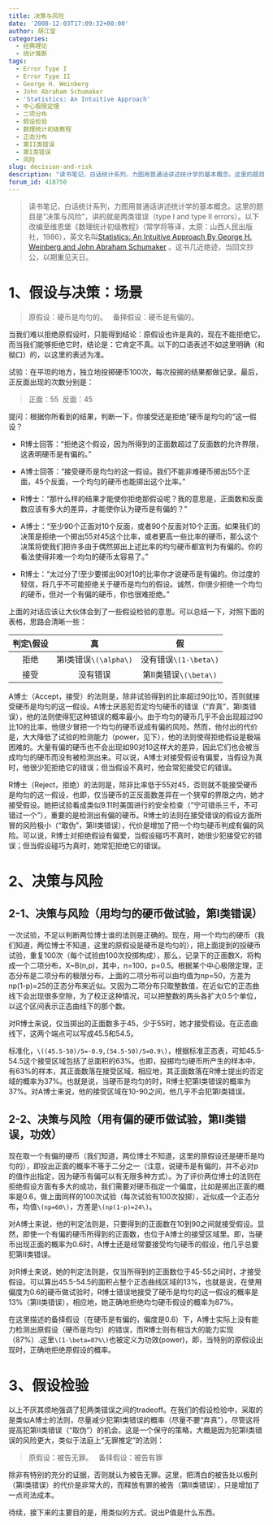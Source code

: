 ```yaml
---
title: 决策与风险
date: '2008-12-03T17:09:32+00:00'
author: 胡江堂
categories:
  - 经典理论
  - 统计推断
tags:
  - Error Type I
  - Error Type II
  - George H. Weinberg
  - John Abraham Schumaker
  - 'Statistics: An Intuitive Approach'
  - 中心极限定理
  - 二项分布
  - 假设检验
  - 数理统计初级教程
  - 正态分布
  - 第II类错误
  - 第I类错误
  - 风险
slug: decision-and-risk
description: "读书笔记，白话统计系列，力图用普通话讲述统计学的基本概念。这里的题目是“决策与风险”，讲的就是两类错误（type I and type II errors）。以下改编至维恩堡《数理统计初级教程》（常学将等译，太原：山西人民出版社，1986），英文名叫[Statistics: An Intuitive Approach By George H. Weinberg and John Abraham Schumaker](http://books.google.com/books?id=x95dAAAAIAAJ&q=Statistics:+An+Intuitive+Approach&dq=Statistics:+An+Intuitive+Approach&ei=6Ug2SenRGIyYyASdoLDxAg&pgis=1) 。这书几近绝迹，当回文抄公，以期重见天日。"
forum_id: 418750
---
```


>读书笔记，白话统计系列，力图用普通话讲述统计学的基本概念。这里的题目是“决策与风险”，讲的就是两类错误（type I and type II errors）。以下改编至维恩堡《数理统计初级教程》（常学将等译，太原：山西人民出版社，1986），英文名叫[Statistics: An Intuitive Approach By George H. Weinberg and John Abraham Schumaker](http://books.google.com/books?id=x95dAAAAIAAJ&q=Statistics:+An+Intuitive+Approach&dq=Statistics:+An+Intuitive+Approach&ei=6Ug2SenRGIyYyASdoLDxAg&pgis=1) 。这书几近绝迹，当回文抄公，以期重见天日。

# 1、假设与决策：场景

> 原假设：硬币是均匀的。   备择假设：硬币是有偏的。

当我们难以拒绝原假设时，只能得到结论：原假设也许是真的，现在不能拒绝它。而当我们能够拒绝它时，结论是：它肯定不真。以下的口语表述不如这里明确（和拗口）的，以这里的表述为准。

试验：在平坦的地方，独立地投掷硬币100次，每次投掷的结果都做记录。最后，正反面出现的次数分别是：

> 正面：55  反面：45

提问：根据你所看到的结果，判断一下，你接受还是拒绝”硬币是均匀的“这一假设？

- R博士回答：“拒绝这个假设，因为所得到的正面数超过了反面数的允许界限，这表明硬币是有偏的。”

- A博士回答：“接受硬币是均匀的这一假设。我们不能非难硬币掷出55个正面，45个反面，一个均匀的硬币也能掷出这个比率。”

- R博士：“那什么样的结果才能使你拒绝那假设呢？我的意思是，正面数和反面数应该有多大的差异，才能使你认为硬币是有偏的？”

- A博士：“至少90个正面对10个反面，或者90个反面对10个正面。如果我们的决策是拒绝一个掷出55对45这个比率，或者更高一些比率的硬币，那么这个决策将使我们把许多由于偶然掷出上述比率的均匀硬币都宣判为有偏的。你的看法使得非难一个均匀的硬币太容易了。”

- R博士：“太过分了!至少要掷出90对10的比率你才说硬币是有偏的。你过度的轻信，将几乎不可能拒绝关于硬币是均匀的假设。诚然，你很少拒绝一个均匀的硬币，但对一个有偏的硬币，你也很难拒绝。”

上面的对话应该让大伙体会到了一些假设检验的意思。可以总结一下，对照下面的表格，思路会清晰一些：

|判定\假设      |真         |假          |
|:------------:|:---------:|:----------:|
|拒绝           |第I类错误`\(\alpha\)` |没有错误`\(1-\beta\)`  |
|接受           |没有错误   |第II类错误`\(\beta\)`  |

A博士（Accept，接受）的法则是，除非试验得到的比率超过90比10，否则就接受硬币是均匀的这一假设。A博士厌恶犯否定均匀硬币的错误（“弃真”，第I类错误），他的法则使得犯这种错误的概率最小。由于均匀的硬币几乎不会出现超过90比10的比率，他很少冒把一个均匀的硬币说成有偏的风险。然而，他付出的代价是，大大降低了试验的检测能力（power，见下），他的法则使得拒绝假设是极端困难的。大量有偏的硬币也不会出现如90对10这样大的差异，因此它们也会被当成均匀的硬币而没有被检测出来。可以说，A博士对接受假设有偏爱，当假设为真时，他很少犯拒绝它的错误；但当假设不真时，他会常犯接受它的错误。

R博士（Reject，拒绝）的法则是，除非比率低于55对45，否则就不能接受硬币是均匀的这一假设，也即，仅当硬币的正反面数差异在一个狭窄的界限之内，她才接受假设。她把试验看成类似9.11时美国进行的安全检查（“宁可错杀三千，不可错过一个”），重要的是检测出有偏的硬币。R博士的法则在接受错误的假设方面所冒的风险极小（“取伪”，第II类错误），代价是增加了把一个均匀硬币判成有偏的风险。可以说，R博士对拒绝假设有偏爱，当假设碰巧不真时，她很少犯接受它的错误；但当假设碰巧为真时，她常犯拒绝它的错误。

# 2、决策与风险
## 2-1、决策与风险（用均匀的硬币做试验，第I类错误）

一次试验，不足以判断两位博士谁的法则是正确的。现在，用一个均匀的硬币（我们知道，两位博士不知道，这里的原假设是硬币是均匀的），把上面提到的投硬币试验，重复100次（每个试验由100次投掷构成），那么，记录下的正面数X，将构成一个二项分布，X~B(n,p)，其中，n=100，p=0.5。根据某个中心极限定理，正态分布是二项分布的极限分布，上面的二项分布可以由均值为np=50，方差为np(1-p)=25的正态分布来近似。又因为二项分布只取整数值，在近似它的正态曲线下会出现很多空隙，为了校正这种情况，可以把整数的两头各扩大0.5个单位，以这个区间表示正态曲线下的那个数。

对R博士来说，仅当掷出的正面数多于45，少于55时，她才接受假设。在正态曲线下，这两个端点可以写成45.5和54.5。

标准化，`\((45.5-50)/5=-0.9,(54.5-50)/5=0.9\)`，根据标准正态表，可知45.5-54.5这个接受区域包括了总面积的63%。也即，投掷均匀硬币所产生的样本中，有63%的样本，其正面数落在接受区域，相应地，其正面数落在R博士提出的否定域的概率为37%。也就是说，当硬币是均匀的时，R博士犯第I类错误的概率为37%。对A博士来说，他的接受区域在10-90之间，他几乎不会犯第I类错误。

## 2-2、决策与风险（用有偏的硬币做试验，第II类错误，功效）

现在取一个有偏的硬币（我们知道，两位博士不知道，这里的原假设还是硬币是均匀的），即投出正面的概率不等于二分之一（注意，说硬币是有偏的，并不必对p的值作出指定，因为硬币有偏可以有无限多种方式）。为了评价两位博士的法则在拒绝假设方面有多大的成功，我们需要对硬币指定一个偏度，比如是掷出正面的概率是0.6，做上面同样的100次试验（每次试验有100次投掷），近似成一个正态分布，均值`\(np=60\)`，方差是`\(np(1-p)=24\)`。

对A博士来说，他的判定法则是，只要得到的正面数在10到90之间就接受假设。显然，即使一个有偏的硬币所得到的正面数，也位于A博士的接受区域里。即，当硬币出现正面的概率为0.6时，A博士还是经常要接受均匀硬币的假设，他几乎总要犯第II类错误。

对R博士来说，她的判定法则是，仅当所得到的正面数位于45-55之间时，才接受假设。可以算出45.5-54.5的面积占整个正态曲线区域的13%，也就是说，在使用偏度为0.6的硬币做试验时，R博士错误地接受了硬币是均匀的这一假设的概率是13%（第II类错误），相应地，她正确地拒绝均匀硬币假设的概率为87%。

在这里描述的备择假设（在硬币是有偏的，偏度是0.6）下，A博士实际上没有能力检测出原假设（硬币是均匀）的错误，而R博士则有相当大的能力实现（87%）.这里`\(1-\beta=87%\)`也被定义为功效(power)，即，当特别的原假设出现时，正确地拒绝原假设的概率。

# 3、假设检验

以上不厌其烦地强调了犯两类错误之间的tradeoff。在我们的假设检验中，采取的是类似A博士的法则，尽量减少犯第I类错误的概率（尽量不要“弃真”），尽管这将提高犯第II类错误（“取伪”）的机会。这是一个保守的策略，大概是因为犯第I类错误的风险更大，类似于法庭上“无罪推定”的法则：

> 原假设：被告无罪。   备择假设：被告有罪

除非有特别的充分的证据，否则就认为被告无罪。这里，把清白的被告处以极刑（第I类错误）的代价是非常大的，而释放有罪的被告（第II类错误），只是增加了一点司法成本。

待续，接下来的主要目的是，用类似的方式，说出P值是什么东西。
